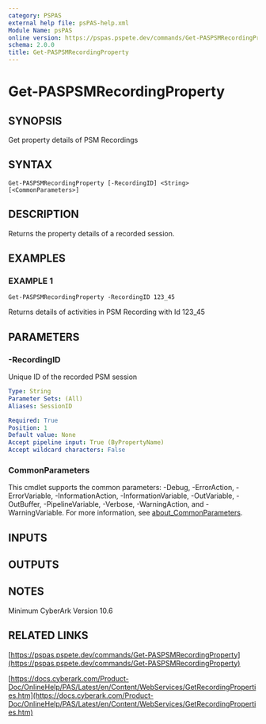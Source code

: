 ```yaml
---
category: PSPAS
external help file: psPAS-help.xml
Module Name: psPAS
online version: https://pspas.pspete.dev/commands/Get-PASPSMRecordingProperty
schema: 2.0.0
title: Get-PASPSMRecordingProperty
---
```


# Get-PASPSMRecordingProperty

## SYNOPSIS
Get property details of PSM Recordings

## SYNTAX

```
Get-PASPSMRecordingProperty [-RecordingID] <String> [<CommonParameters>]
```

## DESCRIPTION
Returns the property details of a recorded session.

## EXAMPLES

### EXAMPLE 1
```
Get-PASPSMRecordingProperty -RecordingID 123_45
```

Returns details of activities in PSM Recording with Id 123_45

## PARAMETERS

### -RecordingID
Unique ID of the recorded PSM session

```yaml
Type: String
Parameter Sets: (All)
Aliases: SessionID

Required: True
Position: 1
Default value: None
Accept pipeline input: True (ByPropertyName)
Accept wildcard characters: False
```

### CommonParameters
This cmdlet supports the common parameters: -Debug, -ErrorAction, -ErrorVariable, -InformationAction, -InformationVariable, -OutVariable, -OutBuffer, -PipelineVariable, -Verbose, -WarningAction, and -WarningVariable. For more information, see [about_CommonParameters](http://go.microsoft.com/fwlink/?LinkID=113216).

## INPUTS

## OUTPUTS

## NOTES
Minimum CyberArk Version 10.6

## RELATED LINKS

[https://pspas.pspete.dev/commands/Get-PASPSMRecordingProperty](https://pspas.pspete.dev/commands/Get-PASPSMRecordingProperty)

[https://docs.cyberark.com/Product-Doc/OnlineHelp/PAS/Latest/en/Content/WebServices/GetRecordingProperties.htm](https://docs.cyberark.com/Product-Doc/OnlineHelp/PAS/Latest/en/Content/WebServices/GetRecordingProperties.htm)
